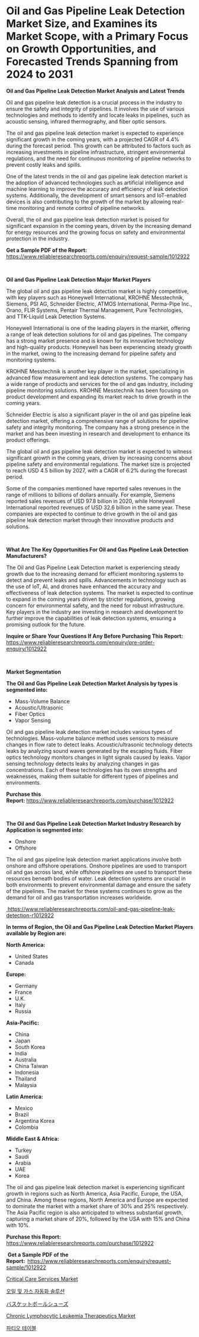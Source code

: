 <p><h1>Oil and Gas Pipeline Leak Detection Market Size, and Examines its Market Scope, with a Primary Focus on Growth Opportunities, and Forecasted Trends Spanning from 2024 to 2031</h1></p><p><strong>Oil and Gas Pipeline Leak Detection Market Analysis and Latest Trends</strong></p>
<p><p>Oil and gas pipeline leak detection is a crucial process in the industry to ensure the safety and integrity of pipelines. It involves the use of various technologies and methods to identify and locate leaks in pipelines, such as acoustic sensing, infrared thermography, and fiber optic sensors.</p><p>The oil and gas pipeline leak detection market is expected to experience significant growth in the coming years, with a projected CAGR of 4.4% during the forecast period. This growth can be attributed to factors such as increasing investments in pipeline infrastructure, stringent environmental regulations, and the need for continuous monitoring of pipeline networks to prevent costly leaks and spills.</p><p>One of the latest trends in the oil and gas pipeline leak detection market is the adoption of advanced technologies such as artificial intelligence and machine learning to improve the accuracy and efficiency of leak detection systems. Additionally, the development of smart sensors and IoT-enabled devices is also contributing to the growth of the market by allowing real-time monitoring and remote control of pipeline networks.</p><p>Overall, the oil and gas pipeline leak detection market is poised for significant expansion in the coming years, driven by the increasing demand for energy resources and the growing focus on safety and environmental protection in the industry.</p></p>
<p><strong>Get a Sample PDF of the Report:&nbsp;</strong> <a href="https://www.reliableresearchreports.com/enquiry/request-sample/1012922">https://www.reliableresearchreports.com/enquiry/request-sample/1012922</a></p>
<p>&nbsp;</p>
<p><strong>Oil and Gas Pipeline Leak Detection Major Market Players</strong></p>
<p><p>The global oil and gas pipeline leak detection market is highly competitive, with key players such as Honeywell International, KROHNE Messtechnik, Siemens, PSI AG, Schneider Electric, ATMOS International, Perma-Pipe Inc., Orano, FLIR Systems, Pentair Thermal Management, Pure Technologies, and TTK-Liquid Leak Detection Systems.</p><p>Honeywell International is one of the leading players in the market, offering a range of leak detection solutions for oil and gas pipelines. The company has a strong market presence and is known for its innovative technology and high-quality products. Honeywell has been experiencing steady growth in the market, owing to the increasing demand for pipeline safety and monitoring systems.</p><p>KROHNE Messtechnik is another key player in the market, specializing in advanced flow measurement and leak detection systems. The company has a wide range of products and services for the oil and gas industry, including pipeline monitoring solutions. KROHNE Messtechnik has been focusing on product development and expanding its market reach to drive growth in the coming years.</p><p>Schneider Electric is also a significant player in the oil and gas pipeline leak detection market, offering a comprehensive range of solutions for pipeline safety and integrity monitoring. The company has a strong presence in the market and has been investing in research and development to enhance its product offerings.</p><p>The global oil and gas pipeline leak detection market is expected to witness significant growth in the coming years, driven by increasing concerns about pipeline safety and environmental regulations. The market size is projected to reach USD 4.5 billion by 2027, with a CAGR of 6.2% during the forecast period.</p><p>Some of the companies mentioned have reported sales revenues in the range of millions to billions of dollars annually. For example, Siemens reported sales revenues of USD 97.8 billion in 2020, while Honeywell International reported revenues of USD 32.6 billion in the same year. These companies are expected to continue to drive growth in the oil and gas pipeline leak detection market through their innovative products and solutions.</p></p>
<p>&nbsp;</p>
<p><strong>What Are The Key Opportunities For Oil and Gas Pipeline Leak Detection Manufacturers?</strong></p>
<p><p>The Oil and Gas Pipeline Leak Detection market is experiencing steady growth due to the increasing demand for efficient monitoring systems to detect and prevent leaks and spills. Advancements in technology such as the use of IoT, AI, and drones have enhanced the accuracy and effectiveness of leak detection systems. The market is expected to continue to expand in the coming years driven by stricter regulations, growing concern for environmental safety, and the need for robust infrastructure. Key players in the industry are investing in research and development to further improve the capabilities of leak detection systems, ensuring a promising outlook for the future.</p></p>
<p><strong>Inquire or Share Your Questions If Any Before Purchasing This Report:</strong> <a href="https://www.reliableresearchreports.com/enquiry/pre-order-enquiry/1012922">https://www.reliableresearchreports.com/enquiry/pre-order-enquiry/1012922</a></p>
<p>&nbsp;</p>
<p><strong>Market Segmentation</strong></p>
<p><strong>The Oil and Gas Pipeline Leak Detection Market Analysis by types is segmented into:</strong></p>
<p><ul><li>Mass-Volume Balance</li><li>Acoustic/Ultrasonic</li><li>Fiber Optics</li><li>Vapor Sensing</li></ul></p>
<p><p>Oil and gas pipeline leak detection market includes various types of technologies. Mass-volume balance method uses sensors to measure changes in flow rate to detect leaks. Acoustic/ultrasonic technology detects leaks by analyzing sound waves generated by the escaping fluids. Fiber optics technology monitors changes in light signals caused by leaks. Vapor sensing technology detects leaks by analyzing changes in gas concentrations. Each of these technologies has its own strengths and weaknesses, making them suitable for different types of pipelines and environments.</p></p>
<p><strong>Purchase this Report:&nbsp;</strong><a href="https://www.reliableresearchreports.com/purchase/1012922">https://www.reliableresearchreports.com/purchase/1012922</a></p>
<p>&nbsp;</p>
<p><strong>The Oil and Gas Pipeline Leak Detection Market Industry Research by Application is segmented into:</strong></p>
<p><ul><li>Onshore</li><li>Offshore</li></ul></p>
<p><p>The oil and gas pipeline leak detection market applications involve both onshore and offshore operations. Onshore pipelines are used to transport oil and gas across land, while offshore pipelines are used to transport these resources beneath bodies of water. Leak detection systems are crucial in both environments to prevent environmental damage and ensure the safety of the pipelines. The market for these systems continues to grow as the demand for oil and gas transportation increases worldwide.</p></p>
<p><a href="https://www.reliableresearchreports.com/oil-and-gas-pipeline-leak-detection-r1012922">&nbsp;https://www.reliableresearchreports.com/oil-and-gas-pipeline-leak-detection-r1012922</a></p>
<p><strong>In terms of Region, the Oil and Gas Pipeline Leak Detection Market Players available by Region are:</strong></p>
<p>
    <p> <strong> North America: </strong>
        <ul>
            <li>United States</li>
            <li>Canada</li>
        </ul>
        </p> 
    <p> <strong> Europe: </strong>
        <ul>
            <li>Germany</li>
            <li>France</li>
            <li>U.K.</li>
            <li>Italy</li>
            <li>Russia</li>
        </ul>
        </p> 
    <p> <strong> Asia-Pacific: </strong>
        <ul>
            <li>China</li>
            <li>Japan</li>
            <li>South Korea</li>
            <li>India</li>
            <li>Australia</li>
            <li>China Taiwan</li>
            <li>Indonesia</li>
            <li>Thailand</li>
            <li>Malaysia</li>
        </ul>
        </p> 
    <p> <strong> Latin America: </strong>
        <ul>
            <li>Mexico</li>
            <li>Brazil</li>
            <li>Argentina Korea</li>
            <li>Colombia</li>
        </ul>
        </p> 
    <p> <strong> Middle East & Africa: </strong>
        <ul>
            <li>Turkey</li>
            <li>Saudi</li>
            <li>Arabia</li>
            <li>UAE</li>
            <li>Korea</li>
        </ul>
    </p>
    </p>
<p><p>The oil and gas pipeline leak detection market is experiencing significant growth in regions such as North America, Asia Pacific, Europe, the USA, and China. Among these regions, North America and Europe are expected to dominate the market with a market share of 30% and 25% respectively. The Asia Pacific region is also anticipated to witness substantial growth, capturing a market share of 20%, followed by the USA with 15% and China with 10%.</p></p>
<p><strong>Purchase this Report: </strong><a href="https://www.reliableresearchreports.com/purchase/1012922">https://www.reliableresearchreports.com/purchase/1012922</a></p>
<p>&nbsp;<strong>Get a Sample PDF of the Report:&nbsp;&nbsp;</strong><a href="https://www.reliableresearchreports.com/enquiry/request-sample/1012922">https://www.reliableresearchreports.com/enquiry/request-sample/1012922</a></p>
<p><strong></strong></p>
<p><p><a href="https://github.com/mancsybtousav/Market-Research-Report-List-2/blob/main/critical-care-services-market.md">Critical Care Services Market</a></p><p><a href="https://medium.com/@giovanileannon/%EC%84%9D%EC%9C%A0-%EB%B0%8F-%EA%B0%80%EC%8A%A4-%EC%9E%90%EB%8F%99%ED%99%94-%EC%86%94%EB%A3%A8%EC%85%98-%EC%8B%9C%EC%9E%A5-%EA%B2%BD%EC%9F%81-%EB%B6%84%EC%84%9D-%EC%8B%9C%EC%9E%A5-%EB%8F%99%ED%96%A5-%EB%B0%8F-2031%EB%85%84%EA%B9%8C%EC%A7%80%EC%9D%98-%EC%A0%84%EB%A7%9D-b702a40fd012">오일 및 가스 자동화 솔루션</a></p><p><a href="https://medium.com/@lewisbechtelar1964/%E3%83%90%E3%82%B9%E3%82%B1%E3%83%83%E3%83%88%E3%83%9C%E3%83%BC%E3%83%AB%E3%82%B7%E3%83%A5%E3%83%BC%E3%82%BA%E5%B8%82%E5%A0%B4-%E7%AB%B6%E4%BA%89%E5%88%86%E6%9E%90-%E5%B8%82%E5%A0%B4%E3%81%AE%E3%83%88%E3%83%AC%E3%83%B3%E3%83%89-2031%E5%B9%B4%E3%81%BE%E3%81%A7%E3%81%AE%E4%BA%88%E6%B8%AC-a1c4009caf9e">バスケットボールシューズ</a></p><p><a href="https://github.com/josesg55/Market-Research-Report-List-2/blob/main/chronic-lymphocytic-leukemia-therapeutics-market.md">Chronic Lymphocytic Leukemia Therapeutics Market</a></p><p><a href="https://github.com/CliftonFisher9067/Market-Research-Report-List-1/blob/main/441292549908.md">파티오 테이블</a></p></p>